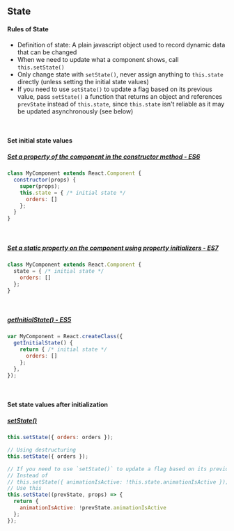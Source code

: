 ## State

#### Rules of State
* Definition of state: A plain javascript object used to record dynamic data that can be changed
* When we need to update what a component shows, call `this.setState()`
* Only change state with `setState()`, never assign anything to `this.state` directly (unless setting the initial state values)
* If you need to use `setState()` to update a flag based on its previous value, pass `setState()` a function that returns an object and references `prevState` instead of `this.state`, since `this.state` isn't reliable as it may be updated asynchronously (see below)

<br>

#### Set initial state values
##### [Set a property of the component in the constructor method - ES6](https://stackoverflow.com/a/30668609/83916)
```js
class MyComponent extends React.Component {
  constructor(props) {
    super(props);
    this.state = { /* initial state */
      orders: [] 
    };
  }
}
```

<br>

##### [Set a static property on the component using property initializers - ES7](https://babeljs.io/blog/2015/06/07/react-on-es6-plus#property-initializers)
```js
class MyComponent extends React.Component {
  state = { /* initial state */
    orders: [] 
  };
}
```

<br>

##### [getInitialState() - ES5](https://stackoverflow.com/a/30668609/83916)
```js
var MyComponent = React.createClass({
  getInitialState() {
    return { /* initial state */
      orders: []
    };
  },
});
```

<br>

#### Set state values after initialization
##### [setState()](https://facebook.github.io/react/docs/react-component.html#setstate)
```js
this.setState({ orders: orders });

// Using destructuring
this.setState({ orders });

// If you need to use `setState()` to update a flag based on its previous value, pass `setState()` a function that returns an object and references `prevState` instead of `this.state`, since `this.state` isn't reliable as it may be updated asynchronously
// Instead of
// this.setState({ animationIsActive: !this.state.animationIsActive });
// Use this
this.setState((prevState, props) => {
  return {
    animationIsActive: !prevState.animationIsActive
  };
});
```
